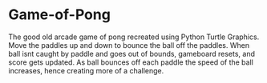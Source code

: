 # Game-of-Pong
The good old arcade game of pong recreated using Python Turtle Graphics. Move the paddles up and down to bounce the ball off the paddles. When ball isnt caught by paddle and goes out of bounds, gameboard resets, and score gets updated. As ball bounces off each paddle the speed of the ball increases, hence creating more of a challenge. 
